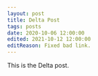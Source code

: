 ```yaml
---
layout: post
title: Delta Post
tags: posts
date: 2020-10-06 12:00:00
edited: 2021-10-12 12:00:00
editReason: Fixed bad link.
---
```


This is the Delta post.